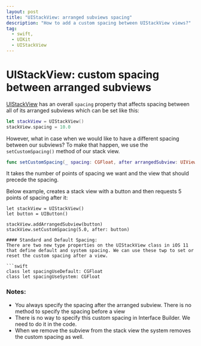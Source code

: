 ```yaml
---
layout: post
title: "UIStackView: arranged subviews spacing"
description: "How to add a custom spacing between UIStackView views?"
tag:
  - swift,
  - UIKit
  - UIStackView
---
```


# UIStackView: custom spacing between arranged subviews

[UIStackView](https://developer.apple.com/documentation/uikit/uistackview) has an overall `spacing` property that affects spacing between all of its arranged subviews which can be set like this:

```swift
let stackView = UIStackView()
stackView.spacing = 10.0
```

However, what in case when we would like to have a different spacing between our subviews? To make that happen, we use the `setCustomSpacing()` method of our stack view.

```swift
func setCustomSpacing(_ spacing: CGFloat, after arrangedSubview: UIView)
```

It takes the number of points of spacing we want and the view that should precede the spacing.

Below example, creates a stack view with a button and then requests 5 points of spacing after it:

````
let stackView = UIStackView()
let button = UIButton()

stackView.addArrangedSubview(button)
stackView.setCustomSpacing(5.0, after: button)

#### Standard and Default Spacing:
There are two new type properties on the UIStackView class in iOS 11 that define default and system spacing. We can use these twp to set or reset the custom spacing after a view.

```swift
class let spacingUseDefault: CGFloat
class let spacingUseSystem: CGFloat
````

### Notes:

- You always specify the spacing after the arranged subview. There is no method to specify the spacing before a view
- There is no way to specify this custom spacing in Interface Builder. We need to do it in the code.
- When we remove the subview from the stack view the system removes the custom spacing as well.
